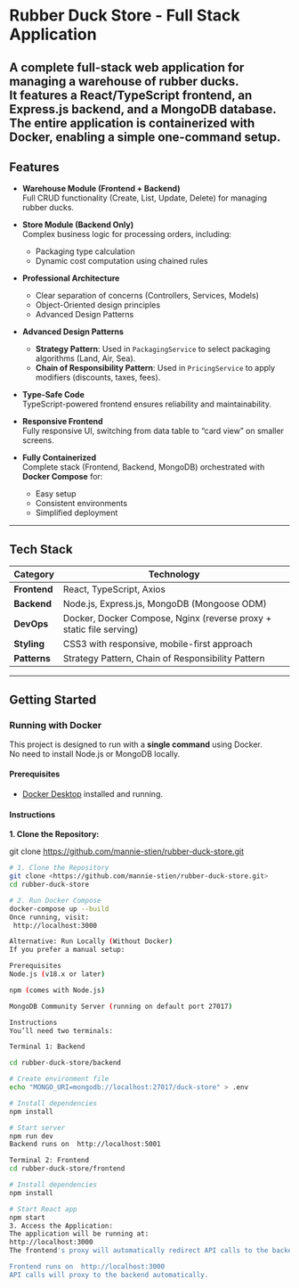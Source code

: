 # Rubber Duck Store - Full Stack Application

A complete **full-stack web application** for managing a warehouse of rubber ducks.  
It features a **React/TypeScript frontend**, an **Express.js backend**, and a **MongoDB database**.  
The entire application is containerized with **Docker**, enabling a simple one-command setup.  
---

## Features

- **Warehouse Module (Frontend + Backend)**  
  Full CRUD functionality (Create, List, Update, Delete) for managing rubber ducks.
  
- **Store Module (Backend Only)**  
  Complex business logic for processing orders, including:
  - Packaging type calculation  
  - Dynamic cost computation using chained rules
  
- **Professional Architecture**  
  - Clear separation of concerns (Controllers, Services, Models)  
  - Object-Oriented design principles  
  - Advanced Design Patterns  

- **Advanced Design Patterns**  
  - **Strategy Pattern**: Used in `PackagingService` to select packaging algorithms (Land, Air, Sea).  
  - **Chain of Responsibility Pattern**: Used in `PricingService` to apply modifiers (discounts, taxes, fees).  

- **Type-Safe Code**  
  TypeScript-powered frontend ensures reliability and maintainability.  

- **Responsive Frontend**  
  Fully responsive UI, switching from data table to “card view” on smaller screens.  

- **Fully Containerized**  
  Complete stack (Frontend, Backend, MongoDB) orchestrated with **Docker Compose** for:
  - Easy setup  
  - Consistent environments  
  - Simplified deployment  

---

## Tech Stack

| Category       | Technology                                                                 |
|----------------|-----------------------------------------------------------------------------|
| **Frontend**   | React, TypeScript, Axios                                                   |
| **Backend**    | Node.js, Express.js, MongoDB (Mongoose ODM)                                |
| **DevOps**     | Docker, Docker Compose, Nginx (reverse proxy + static file serving)        |
| **Styling**    | CSS3 with responsive, mobile-first approach                                |
| **Patterns**   | Strategy Pattern, Chain of Responsibility Pattern                          |

---

## Getting Started

### Running with Docker

This project is designed to run with a **single command** using Docker.  
No need to install Node.js or MongoDB locally.

#### Prerequisites
- [Docker Desktop](https://www.docker.com/products/docker-desktop/) installed and running.

#### Instructions

**1. Clone the Repository:**

git clone <https://github.com/mannie-stien/rubber-duck-store.git>
```bash
# 1. Clone the Repository
git clone <https://github.com/mannie-stien/rubber-duck-store.git>
cd rubber-duck-store

# 2. Run Docker Compose
docker-compose up --build
Once running, visit:
 http://localhost:3000

Alternative: Run Locally (Without Docker)
If you prefer a manual setup:

Prerequisites
Node.js (v18.x or later)

npm (comes with Node.js)

MongoDB Community Server (running on default port 27017)

Instructions
You’ll need two terminals:

Terminal 1: Backend

cd rubber-duck-store/backend

# Create environment file
echo "MONGO_URI=mongodb://localhost:27017/duck-store" > .env

# Install dependencies
npm install

# Start server
npm run dev
Backend runs on  http://localhost:5001

Terminal 2: Frontend
cd rubber-duck-store/frontend

# Install dependencies
npm install

# Start React app
npm start
3. Access the Application:
The application will be running at:
http://localhost:3000
The frontend's proxy will automatically redirect API calls to the backend server running on port 5001.

Frontend runs on  http://localhost:3000
API calls will proxy to the backend automatically.
